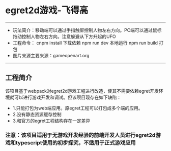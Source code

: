 # egret2d游戏-飞得高

------

- 玩法简介：移动端可以通过手指触屏控制人物左右方向。PC端可以通过鼠标拖动控制人物左右方向。注意躲避从下方升起的UFO
- 工程命令：  cnpm install 下载依赖 npm run dev 本地运行 npm run build 打包
- 图片来源主要来源：gameopenart.org

------

## 工程简介

该项目基于webpack对egret2d游戏工程进行改造，使其不需要依赖egret开发环境就可以进行游戏开发和调试。但该项目现存在如下缺陷：

- 1.只能打包为web端应用。原egret工程可以打包成多个端的应用。
- 2.没有静态资源缓存控制
- 3.和官方的egret工程结构存在一定差异



### 注意：该项目适用于无游戏开发经验的前端开发人员进行egret2d游戏和typescript使用的初步探究，不适用于正式游戏应用
